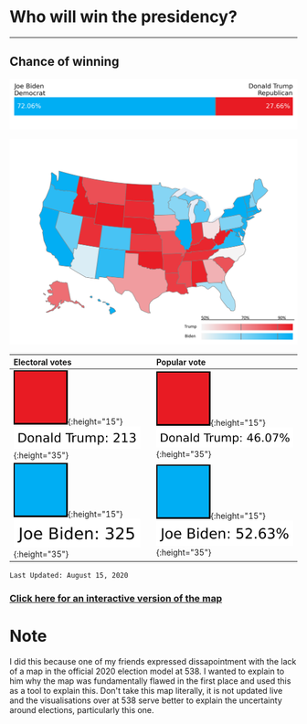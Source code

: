 # Who will win the presidency?
---
## Chance of winning
![Model Probabilities](/model_probability.png)

![Choropleth Map](/choropleth_map.svg)

|                 Electoral votes                |              |                  Popular vote                  |
|:-----------------------------------------------|---|:-----------------------------------------------|
| ![Rep](/rep.png){:height="15"} ![EV_Incumbant](/ev_inc.svg){:height="35"}   |                | ![Rep](/rep.png){:height="15"} ![PV_Incumbant](/pv_inc.svg){:height="35"}   |
| ![Dem](/dem.png){:height="15"} ![EV_Challenger](/ev_chal.svg){:height="35"} |                | ![Dem](/dem.png){:height="15"} ![PV_Challenger](/pv_chal.svg){:height="35"} |

`Last Updated: August 15, 2020`

### [Click here for an interactive version of the map](choropleth_map.html)

# Note
I did this because one of my friends expressed dissapointment with the lack of a map in the official 2020 election model at 538. I wanted to explain to him why the map was fundamentally flawed in the first place and used this as a tool to explain this. Don't take this map literally, it is not updated live and the visualisations over at 538 serve better to explain the uncertainty around elections, particularly this one.

